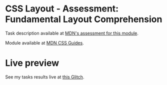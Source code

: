 # CSS Layout - Assessment: Fundamental Layout Comprehension

Task description available at [MDN's assessment for this module](https://developer.mozilla.org/en-US/docs/Learn/CSS/CSS_layout/Fundamental_Layout_Comprehension).

Module available at [MDN CSS Guides](https://developer.mozilla.org/en-US/docs/Learn/CSS/CSS_layout).

# Live preview

See my tasks results live at [this Glitch]().
